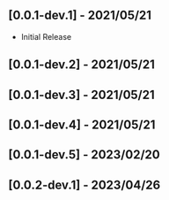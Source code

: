 ## [0.0.1-dev.1] - 2021/05/21

* Initial Release

## [0.0.1-dev.2] - 2021/05/21

## [0.0.1-dev.3] - 2021/05/21

## [0.0.1-dev.4] - 2021/05/21

## [0.0.1-dev.5] - 2023/02/20

## [0.0.2-dev.1] - 2023/04/26